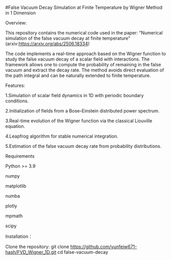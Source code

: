 #False Vacuum Decay Simulation at Finite Temperature by Wigner Method in 1 Dimension

Overview:

This repository contains the numerical code used in the paper: “Numerical simulation of the false vacuum decay at finite temperature” (arxiv:https://arxiv.org/abs/2506.18334)

The code implements a real-time approach based on the Wigner function to study the false vacuum decay of a scalar field with interactions. The framework allows one to compute the probability of remaining in the false vacuum and extract the decay rate. The method avoids direct evaluation of the path integral and can be naturally extended to finite temperature.

Features:

1.Simulation of scalar field dynamics in 1D with periodic boundary conditions.

2.Initialization of fields from a Bose–Einstein distributed power spectrum.

3.Real-time evolution of the Wigner function via the classical Liouville equation.

4.Leapfrog algorithm for stable numerical integration.

5.Estimation of the false vacuum decay rate from probability distributions.

Requirements

Python >= 3.9

numpy

matplotlib

numba

plotly

mpmath

scipy


Installation：

Clone the repository: git clone https://github.com/yunfeiw671-hash/FVD_Wigner_1D.git
cd false-vacuum-decay



